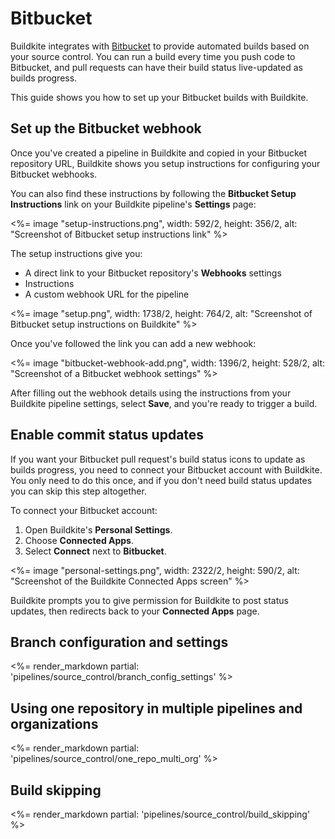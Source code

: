 # Bitbucket

Buildkite integrates with [Bitbucket](https://bitbucket.org/) to provide automated builds based on your source control. You can run a build every time you push code to Bitbucket, and pull requests can have their build status live-updated as builds progress.

This guide shows you how to set up your Bitbucket builds with Buildkite.

## Set up the Bitbucket webhook

Once you've created a pipeline in Buildkite and copied in your Bitbucket repository URL, Buildkite shows you setup instructions for configuring your Bitbucket webhooks.

You can also find these instructions by following the **Bitbucket Setup Instructions** link on your Buildkite pipeline's **Settings** page:

<%= image "setup-instructions.png", width: 592/2, height: 356/2, alt: "Screenshot of Bitbucket setup instructions link" %>

The setup instructions give you:

- A direct link to your Bitbucket repository's **Webhooks** settings
- Instructions
- A custom webhook URL for the pipeline

<%= image "setup.png", width: 1738/2, height: 764/2, alt: "Screenshot of Bitbucket setup instructions on Buildkite" %>

Once you've followed the link you can add a new webhook:

<%= image "bitbucket-webhook-add.png", width: 1396/2, height: 528/2, alt: "Screenshot of a Bitbucket webhook settings" %>

After filling out the webhook details using the instructions from your Buildkite pipeline settings, select **Save**, and you're ready to trigger a build.

## Enable commit status updates

If you want your Bitbucket pull request's build status icons to update as builds progress, you need to connect your Bitbucket account with Buildkite. You only need to do this once, and if you don't need build status updates you can skip this step altogether.

To connect your Bitbucket account:

1. Open Buildkite's **Personal Settings**.
2. Choose **Connected Apps**.
3. Select **Connect** next to **Bitbucket**.

<%= image "personal-settings.png", width: 2322/2, height: 590/2, alt: "Screenshot of the Buildkite Connected Apps screen" %>

Buildkite prompts you to give permission for Buildkite to post status updates, then redirects back to your **Connected Apps** page.

## Branch configuration and settings

<%= render_markdown partial: 'pipelines/source_control/branch_config_settings' %>

## Using one repository in multiple pipelines and organizations

<%= render_markdown partial: 'pipelines/source_control/one_repo_multi_org' %>

## Build skipping

<%= render_markdown partial: 'pipelines/source_control/build_skipping' %>

